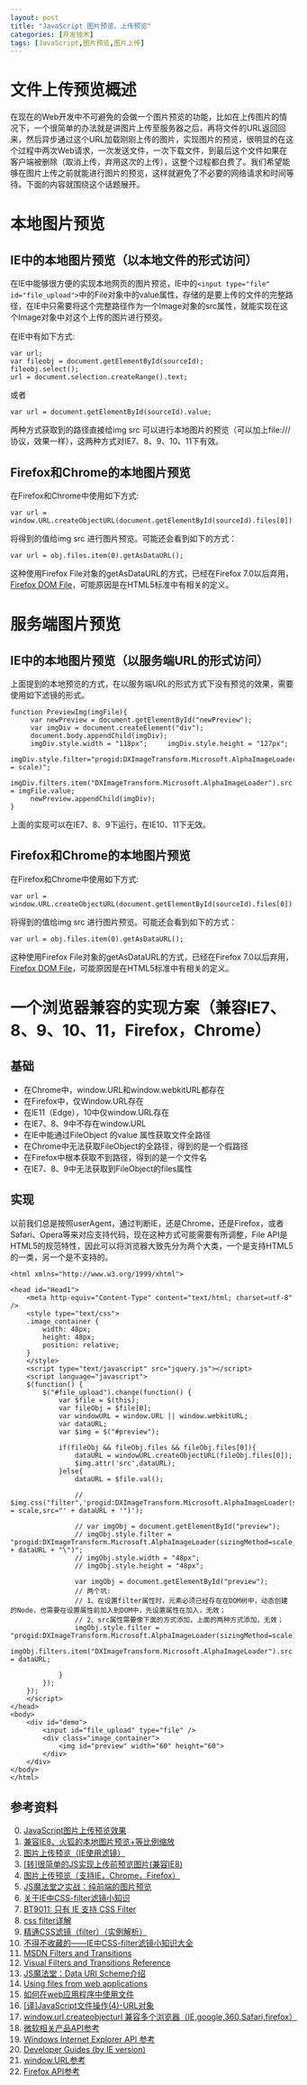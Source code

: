 ```yaml
---
layout: post
title: "JavaScript 图片预览，上传预览"
categories: [开发技术]
tags: [JavaScript,图片预览,图片上传]
---
```


# 文件上传预览概述
在现在的Web开发中不可避免的会做一个图片预览的功能，比如在上传图片的情况下，一个很简单的办法就是讲图片上传至服务器之后，再将文件的URL返回回来，然后异步通过这个URL加载刚刚上传的图片，实现图片的预览，很明显的在这个过程中两次Web请求，一次发送文件，一次下载文件，到最后这个文件如果在客户端被删除（取消上传，弃用这次的上传），这整个过程都白费了。我们希望能够在图片上传之前就能进行图片的预览，这样就避免了不必要的网络请求和时间等待。下面的内容就围绕这个话题展开。

# 本地图片预览

## IE中的本地图片预览（以本地文件的形式访问）
在IE中能够很方便的实现本地网页的图片预览，IE中的`<input type="file" id="file_upload">`中的File对象中的value属性，存储的是要上传的文件的完整路径，在IE中只需要将这个完整路径作为一个Image对象的src属性，就能实现在这个Image对象中对这个上传的图片进行预览。

在IE中有如下方式:

    var url;
	var fileobj = document.getElementById(sourceId);
    fileobj.select();
    url = document.selection.createRange().text;

或者

    var url = document.getElementById(sourceId).value;

两种方式获取到的路径直接给img src 可以进行本地图片的预览（可以加上file:///协议，效果一样），这两种方式对IE7、8、9、10、11下有效。


## Firefox和Chrome的本地图片预览
在Firefox和Chrome中使用如下方式:

    var url = window.URL.createObjectURL(document.getElementById(sourceId).files[0]) 
将得到的值给img src 进行图片预览。可能还会看到如下的方式：

    var url = obj.files.item(0).getAsDataURL();

这种使用Firefox File对象的getAsDataURL的方式，已经在Firefox 7.0以后弃用，[Firefox DOM File]("https://developer.mozilla.org/en-US/docs/Web/API/File")，可能原因是在HTML5标准中有相关的定义。


# 服务端图片预览
## IE中的本地图片预览（以服务端URL的形式访问）
 上面提到的本地预览的方式，在以服务端URL的形式方式下没有预览的效果，需要使用如下滤镜的形式。 
   
    function PreviewImg(imgFile){ 
         var newPreview = document.getElementById("newPreview");     
         var imgDiv = document.createElement("div"); 
         document.body.appendChild(imgDiv); 
         imgDiv.style.width = "118px";     imgDiv.style.height = "127px"; 
         imgDiv.style.filter="progid:DXImageTransform.Microsoft.AlphaImageLoader(sizingMethod = scale)";    
         imgDiv.filters.item("DXImageTransform.Microsoft.AlphaImageLoader").src = imgFile.value; 
         newPreview.appendChild(imgDiv);  
    }

上面的实现可以在IE7、8、9下运行，在IE10、11下无效。

## Firefox和Chrome的本地图片预览
在Firefox和Chrome中使用如下方式:

    var url = window.URL.createObjectURL(document.getElementById(sourceId).files[0]) 
将得到的值给img src 进行图片预览。可能还会看到如下的方式：

    var url = obj.files.item(0).getAsDataURL();

这种使用Firefox File对象的getAsDataURL的方式，已经在Firefox 7.0以后弃用，[Firefox DOM File]("https://developer.mozilla.org/en-US/docs/Web/API/File")，可能原因是在HTML5标准中有相关的定义。

# 一个浏览器兼容的实现方案（兼容IE7、8、9、10、11，Firefox，Chrome）

## 基础
+ 在Chrome中，window.URL和window.webkitURL都存在
+ 在Firefox中，仅Window.URL存在
+ 在IE11（Edge），10中仅window.URL存在
+ 在IE7、8、9中不存在window.URL
+ 在IE中能通过FileObject 的value 属性获取文件全路径
+ 在Chrome中无法获取FileObject的全路径，得到的是一个假路径
+ 在Firefox中根本获取不到路径，得到的是一个文件名
+ 在IE7、8、9中无法获取到FileObject的files属性

## 实现
以前我们总是按照userAgent，通过判断IE，还是Chrome，还是Firefox，或者Safari、Opera等来对应支持代码，现在这种方式可能需要有所调整，File API是HTML5的规范特性，因此可以将浏览器大致先分为两个大类，一个是支持HTML5的一类，另一个是不支持的。

    <html xmlns="http://www.w3.org/1999/xhtml">
    
    <head id="Head1">
        <meta http-equiv="Content-Type" content="text/html; charset=utf-8" />
        <style type="text/css">
        .image_container {
            width: 48px;
            height: 48px;
            position: relative;
        }
        </style>
        <script type="text/javascript" src="jquery.js"></script>
        <script language="javascript">
        $(function() {
            $("#file_upload").change(function() {
                var $file = $(this);
                var fileObj = $file[0];
                var windowURL = window.URL || window.webkitURL;
                var dataURL;
                var $img = $("#preview"); 
    
                if(fileObj && fileObj.files && fileObj.files[0]){
                    dataURL = windowURL.createObjectURL(fileObj.files[0]);
                    $img.attr('src',dataURL);
                }else{
                    dataURL = $file.val();
                    
                    // $img.css("filter",'progid:DXImageTransform.Microsoft.AlphaImageLoader(sizingMethod = scale,src="' + dataURL + '")');
    
                    // var imgObj = document.getElementById("preview");
                    // imgObj.style.filter = "progid:DXImageTransform.Microsoft.AlphaImageLoader(sizingMethod=scale,src=\"" + dataURL + "\")";
                    // imgObj.style.width = "48px";
                    // imgObj.style.height = "48px";
    
                    var imgObj = document.getElementById("preview");
                    // 两个坑:
                    // 1、在设置filter属性时，元素必须已经存在在DOM树中，动态创建的Node，也需要在设置属性前加入到DOM中，先设置属性在加入，无效；
                    // 2、src属性需要像下面的方式添加，上面的两种方式添加，无效；
                    imgObj.style.filter = "progid:DXImageTransform.Microsoft.AlphaImageLoader(sizingMethod=scale)";
                    imgObj.filters.item("DXImageTransform.Microsoft.AlphaImageLoader").src = dataURL;
                    
                }
            });
        });
        </script>
    </head>
    <body>
        <div id="demo">
            <input id="file_upload" type="file" />
            <div class="image_container">
                <img id="preview" width="60" height="60">
            </div>
        </div>
    </body>
    </html>


## 参考资料
0. [JavaScript图片上传预览效果][0]
0. [兼容IE8、火狐的本地图片预览+等比例缩放][1]
1. [图片上传预览（IE使用滤镜）][2]
2. [[转]很简单的JS实现上传前预览图片(兼容IE8)][10]
3. [图片上传预览（支持IE，Chrome，Firefox）][14]
3. [JS魔法堂之实战：纯前端的图片预览][9]
3. [关于IE中CSS-filter滤镜小知识][3]
4. [BT9011: 只有 IE 支持 CSS Filter][4]
5. [css filter详解][5]
6. [精通CSS滤镜（filter）（实例解析）][6]
7. [不得不收藏的——IE中CSS-filter滤镜小知识大全][8]
8. [MSDN Filters and Transitions][11]
9. [Visual Filters and Transitions Reference][12]
8. [JS魔法堂：Data URI Scheme介绍][7]
9. [Using files from web applications][13]
10. [如何在web应用程序中使用文件][15]
11. [[译]JavaScript文件操作(4)-URL对象][16]
12. [window.url.createobjecturl 兼容多个浏览器（IE,google,360,Safari,firefox）][17]
13. [微软相关产品API参考][18]
13. [Windows Internet Explorer API 参考][19]
14. [Developer Guides (by IE version)][20]
15. [window.URL参考][21]
16. [Firefox API参考][22]

[0]: http://www.cnblogs.com/cloudgamer/archive/2009/12/22/ImagePreview.html "JavaScript图片上传预览效果"
[1]: http://it.oyksoft.com/post/974/ "兼容IE8、火狐的本地图片预览+等比例缩放"
[2]: http://blog.163.com/xsjwan@126/blog/static/8371818720146744031771/ "图片上传预览（IE使用滤镜）"
[3]: http://www.qianduan.net/guan-yu-ie-zhong-css-filter-lv-jing-xiao-zhi-shi/ "关于IE中CSS-filter滤镜小知识"
[4]: http://w3help.org/zh-cn/causes/BT9011 "BT9011: 只有 IE 支持 CSS Filter"
[5]: http://zzstudy.offcn.com/archives/8877 "css filter详解"
[6]: http://www.cnblogs.com/shiyangxt/archive/2008/11/16/1334633.html "精通CSS滤镜（filter）（实例解析）"
[7]: http://www.cnblogs.com/fsjohnhuang/p/3903688.html "JS魔法堂：Data URI Scheme介绍"
[8]: http://segmentfault.com/a/1190000002433305 "不得不收藏的——IE中CSS-filter滤镜小知识大全"
[9]: http://www.cnblogs.com/fsjohnhuang/p/3925827.html "JS魔法堂之实战：纯前端的图片预览"
[10]: http://www.cnblogs.com/seasons1987/archive/2012/11/16/2773548.html "[转]很简单的JS实现上传前预览图片(兼容IE8)"
[11]: https://msdn.microsoft.com/en-us/library/ms532849(VS.85).aspx "MSDN Filters and Transitions"
[12]: https://msdn.microsoft.com/zh-cn/library/ms532853(v=VS.85).aspx "Visual Filters and Transitions Reference"
[13]: https://developer.mozilla.org/en-US/docs/Using_files_from_web_applications "Using files from web applications"
[14]: http://201110113545.iteye.com/blog/2087215 "图片上传预览（支持IE，Chrome，Firefox）"
[15]: https://developer.mozilla.org/zh-CN/docs/Using_files_from_web_applications "如何在web应用程序中使用文件"
[16]: http://www.iunbug.com/archives/2012/06/05/254.html "[译]JavaScript文件操作(4)-URL对象"
[17]: http://blog.csdn.net/ybb350680013/article/details/24006535?utm_source=tuicool "window.url.createobjecturl 兼容多个浏览器（IE,google,360,Safari,firefox）"
[18]: https://msdn.microsoft.com/library "微软相关产品API参考"
[19]: https://msdn.microsoft.com/library/hh828809 "Windows Internet Explorer API 参考"
[20]: https://msdn.microsoft.com/en-us/library/dn997182(v=vs.85).aspx "Developer Guides (by IE version)"
[21]: https://developer.mozilla.org/en-US/docs/Web/API/Window/URL "window.URL参考"
[22]: https://developer.mozilla.org/zh-CN/docs/Web "Firefox API参考"